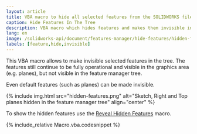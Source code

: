 ```yaml
---
layout: article
title: VBA macro to hide all selected features from the SOLIDWORKS file tree
caption: Hide Features In The Tree
description: VBA macro which hides features and makes them invisible in the SOLIDWORKS Feature Manager tree
lang: en
image: /solidworks-api/document/features-manager/hide-features/hidden-features.png
labels: [feature,hide,invisible]
---
```

This VBA macro allows to make invisible selected features in the tree. The features still continue to be fully operational and visible in the graphics area (e.g. planes), but not visible in the feature manager tree.

Even default features (such as planes) can be made invisible.

{% include img.html src="hidden-features.png" alt="Sketch, Right and Top planes hidden in the feature manager tree" align="center" %}

To show the hidden features use the [Reveal Hidden Features](/solidworks-api/document/features-manager/reveal-hidden-features/) macro.

{% include_relative Macro.vba.codesnippet %}
